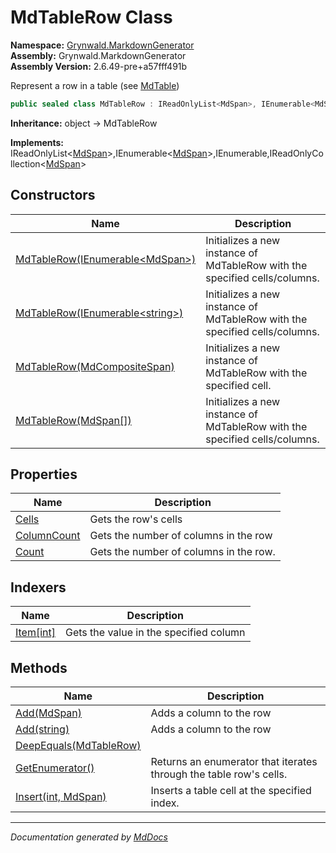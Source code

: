 ﻿<!--  
  <auto-generated>   
    The contents of this file were generated by a tool.  
    Changes to this file may be list if the file is regenerated  
  </auto-generated>   
-->

# MdTableRow Class

**Namespace:** [Grynwald.MarkdownGenerator](../index.md)  
**Assembly:** Grynwald.MarkdownGenerator  
**Assembly Version:** 2.6.49\-pre+a57fff491b

Represent a row in a table (see [MdTable](../MdTable/index.md))

```csharp
public sealed class MdTableRow : IReadOnlyList<MdSpan>, IEnumerable<MdSpan>, IEnumerable, IReadOnlyCollection<MdSpan>
```

**Inheritance:** object → MdTableRow

**Implements:** IReadOnlyList\<[MdSpan](../MdSpan/index.md)\>,IEnumerable\<[MdSpan](../MdSpan/index.md)\>,IEnumerable,IReadOnlyCollection\<[MdSpan](../MdSpan/index.md)\>

## Constructors

| Name                                                                                   | Description                                                                 |
| -------------------------------------------------------------------------------------- | --------------------------------------------------------------------------- |
| [MdTableRow(IEnumerable\<MdSpan\>)](constructors/index.md#mdtablerowienumerablemdspan) | Initializes a new instance of MdTableRow with the specified cells\/columns. |
| [MdTableRow(IEnumerable\<string\>)](constructors/index.md#mdtablerowienumerablestring) | Initializes a new instance of MdTableRow with the specified cells\/columns. |
| [MdTableRow(MdCompositeSpan)](constructors/index.md#mdtablerowmdcompositespan)         | Initializes a new instance of MdTableRow with the specified cell.           |
| [MdTableRow(MdSpan\[\])](constructors/index.md#mdtablerowmdspan)                       | Initializes a new instance of MdTableRow with the specified cells\/columns. |

## Properties

| Name                                     | Description                            |
| ---------------------------------------- | -------------------------------------- |
| [Cells](properties/Cells.md)             | Gets the row's cells                   |
| [ColumnCount](properties/ColumnCount.md) | Gets the number of columns in the row  |
| [Count](properties/Count.md)             | Gets the number of columns in the row. |

## Indexers

| Name                            | Description                            |
| ------------------------------- | -------------------------------------- |
| [Item\[int\]](indexers/Item.md) | Gets the value in the specified column |

## Methods

| Name                                            | Description                                                        |
| ----------------------------------------------- | ------------------------------------------------------------------ |
| [Add(MdSpan)](methods/Add.md#addmdspan)         | Adds a column to the row                                           |
| [Add(string)](methods/Add.md#addstring)         | Adds a column to the row                                           |
| [DeepEquals(MdTableRow)](methods/DeepEquals.md) |                                                                    |
| [GetEnumerator()](methods/GetEnumerator.md)     | Returns an enumerator that iterates through the table row's cells. |
| [Insert(int, MdSpan)](methods/Insert.md)        | Inserts a table cell at the specified index.                       |

___

*Documentation generated by [MdDocs](https://github.com/ap0llo/mddocs)*
